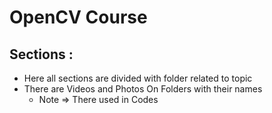 # OpenCV Course

## Sections :
* Here all sections are divided with folder related to topic
* There are Videos and Photos On Folders with their names
  * Note => There used in Codes

 
